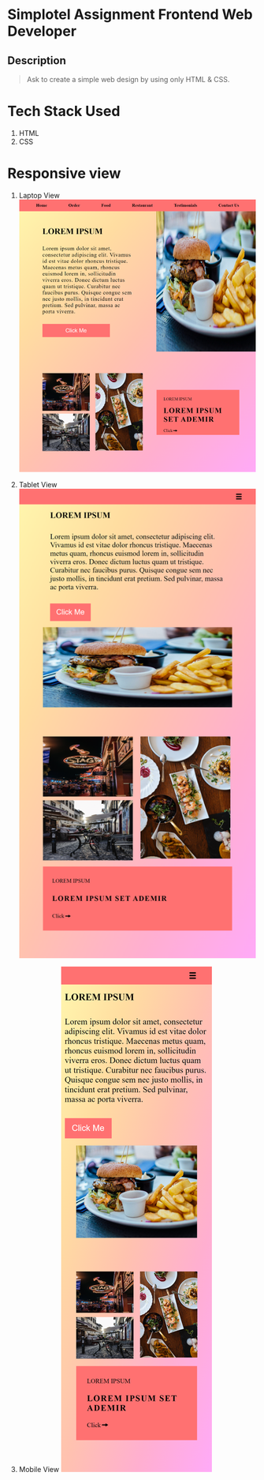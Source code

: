 # Simplotel Assignment Frontend Web Developer

## Description
>Ask to create a simple web design by using only HTML & CSS.

# Tech Stack Used
1. HTML
2. CSS

# Responsive view
1. Laptop View
![laptop_1](./readme/laptop%20view%201.png)

2. Tablet View
![tab_1](./readme/tab%20view%201.png)

3. Mobile View
![mobile_1](./readme/mobile%20view%201.png)
